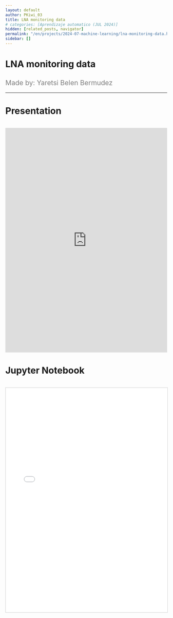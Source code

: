```yaml
---
layout: default
author: PKiwi_03
title: LNA monitoring data
# categories: [Aprendizaje automatico (JUL 2024)]
hidden: [related_posts, navigator]
permalink: "/en/projects/2024-07-machine-learning/lna-monitoring-data.html"
sidebar: []
---
```


# LNA monitoring data

<h2 style="color: gray; font-weight: normal;">
Made by:  Yaretsi Belen Bermudez
</h2>

---


# Presentation
<br>

<iframe width="100%" height="700" src="https://www.youtube.com/embed/bZjMy7tw6zk" frameborder="0" allow="accelerometer; autoplay; clipboard-write; encrypted-media; gyroscope; picture-in-picture; web-share" referrerpolicy="strict-origin-when-cross-origin" allowfullscreen></iframe>

<br>

# Jupyter Notebook
<br>

<iframe 
    src="/assets/html/2024-07-ml/yaretsi.html" 
    width="100%" 
    height="700" 
    style="border: 1px solid #ccc;"
></iframe>